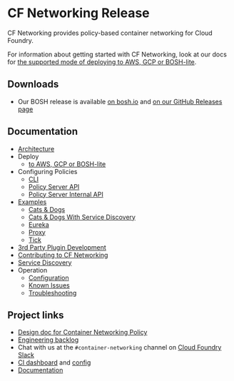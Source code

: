 # CF Networking Release

CF Networking provides policy-based container networking for Cloud Foundry.

For information about getting started with CF Networking, look at our docs for [the supported mode of deploying to AWS, GCP or BOSH-lite](https://github.com/cloudfoundry/cf-deployment).

## Downloads
- Our BOSH release is available [on bosh.io](http://bosh.io/releases/github.com/cloudfoundry-incubator/cf-networking-release)
  and [on our GitHub Releases page](https://github.com/cloudfoundry-incubator/cf-networking-release/releases)

## Documentation
- [Architecture](docs/arch.md)
- Deploy
  - [to AWS, GCP or BOSH-lite](https://github.com/cloudfoundry/cf-deployment)
- Configuring Policies
  - [CLI](docs/CLI.md)
  - [Policy Server API](docs/policy-server-external-api.md)
  - [Policy Server Internal API](docs/policy-server-internal-api.md)
- [Examples](src/example-apps)
  - [Cats & Dogs](https://github.com/cloudfoundry/cf-networking-examples/blob/master/docs/c2c-no-service-discovery.md)
  - [Cats & Dogs With Service Discovery](https://github.com/cloudfoundry/cf-networking-examples/blob/master/docs/c2c-with-service-discovery.md)
  - [Eureka](src/example-apps/eureka)
  - [Proxy](src/example-apps/proxy)
  - [Tick](src/example-apps/tick)
- [3rd Party Plugin Development](docs/3rd-party.md)
- [Contributing to CF Networking](docs/contributing.md)
- [Service Discovery](docs/app-sd.md)
- Operation
  - [Configuration](docs/configuration.md)
  - [Known Issues](docs/known-issues.md)
  - [Troubleshooting](docs/troubleshooting.md)

## Project links
- [Design doc for Container Networking Policy](https://docs.google.com/document/d/1HDS89TJKD7ACG6cqQHph5BdNSKLt8jvo6sPGBZ5DmsM)
- [Engineering backlog](https://www.pivotaltracker.com/n/projects/1498342)
- Chat with us at the `#container-networking` channel on [Cloud Foundry Slack](http://slack.cloudfoundry.org/)
- [CI dashboard](https://c2c.ci.cf-app.com/) and [config](https://github.com/cloudfoundry-incubator/cf-networking-ci)
- [Documentation](./docs)
